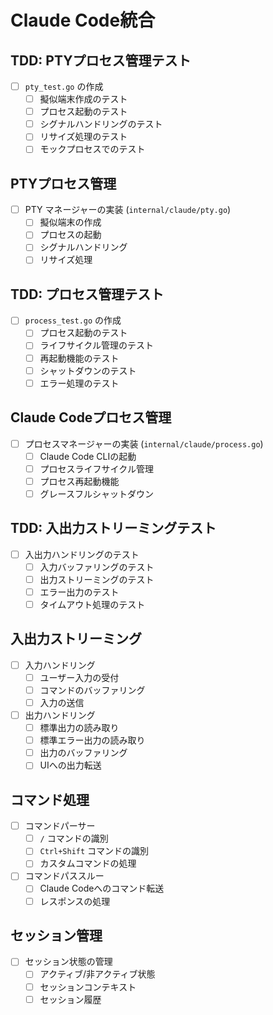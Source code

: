 # Claude Code統合

## TDD: PTYプロセス管理テスト
- [ ] `pty_test.go` の作成
  - [ ] 擬似端末作成のテスト
  - [ ] プロセス起動のテスト
  - [ ] シグナルハンドリングのテスト
  - [ ] リサイズ処理のテスト
  - [ ] モックプロセスでのテスト

## PTYプロセス管理
- [ ] PTY マネージャーの実装 (`internal/claude/pty.go`)
  - [ ] 擬似端末の作成
  - [ ] プロセスの起動
  - [ ] シグナルハンドリング
  - [ ] リサイズ処理

## TDD: プロセス管理テスト
- [ ] `process_test.go` の作成
  - [ ] プロセス起動のテスト
  - [ ] ライフサイクル管理のテスト
  - [ ] 再起動機能のテスト
  - [ ] シャットダウンのテスト
  - [ ] エラー処理のテスト

## Claude Codeプロセス管理
- [ ] プロセスマネージャーの実装 (`internal/claude/process.go`)
  - [ ] Claude Code CLIの起動
  - [ ] プロセスライフサイクル管理
  - [ ] プロセス再起動機能
  - [ ] グレースフルシャットダウン

## TDD: 入出力ストリーミングテスト
- [ ] 入出力ハンドリングのテスト
  - [ ] 入力バッファリングのテスト
  - [ ] 出力ストリーミングのテスト
  - [ ] エラー出力のテスト
  - [ ] タイムアウト処理のテスト

## 入出力ストリーミング
- [ ] 入力ハンドリング
  - [ ] ユーザー入力の受付
  - [ ] コマンドのバッファリング
  - [ ] 入力の送信
- [ ] 出力ハンドリング
  - [ ] 標準出力の読み取り
  - [ ] 標準エラー出力の読み取り
  - [ ] 出力のバッファリング
  - [ ] UIへの出力転送

## コマンド処理
- [ ] コマンドパーサー
  - [ ] `/` コマンドの識別
  - [ ] `Ctrl+Shift` コマンドの識別
  - [ ] カスタムコマンドの処理
- [ ] コマンドパススルー
  - [ ] Claude Codeへのコマンド転送
  - [ ] レスポンスの処理

## セッション管理
- [ ] セッション状態の管理
  - [ ] アクティブ/非アクティブ状態
  - [ ] セッションコンテキスト
  - [ ] セッション履歴